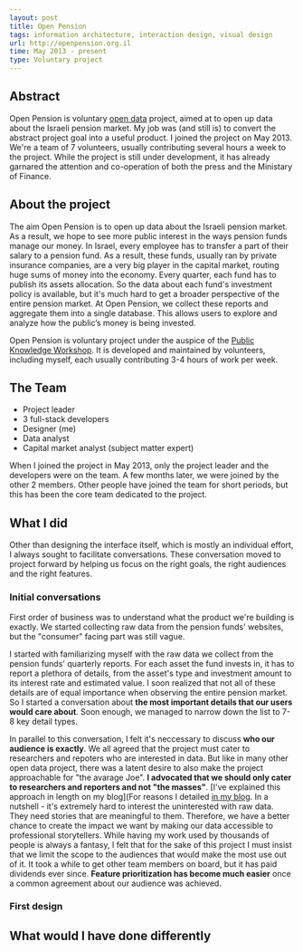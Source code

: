 ```yaml
---
layout: post
title: Open Pension
tags: information architecture, interaction design, visual design
url: http://openpension.org.il
time: May 2013 - present
type: Voluntary project
---
```


Abstract
--------
Open Pension is voluntary [open data](https://en.wikipedia.org/wiki/Open_data) project, aimed at to open up data about the Israeli pension market. My job was (and still is) to convert the abstract project goal into a useful product. I joined the project on May 2013. We're a team of 7 volunteers, usually contributing several hours a week to the project. While the project is still under development, it has already garnared the attention and co-operation of both the press and the Ministary of Finance.

About the project
-----------------
The aim Open Pension is to open up data about the Israeli pension market. As a result, we hope to see more public interest in the ways pension funds manage our money. In Israel, every employee has to transfer a part of their salary to a pension fund. As a result, these funds, usually ran by private insurance companies, are a very big player in the capital market, routing huge sums of money into the economy. Every quarter, each fund has to publish its assets allocation. So the data about each fund's investment policy is available, but it's much hard to get a broader perspective of the entire pension market. At Open Pension, we collect these reports and aggregate them into a single database. This allows users to explore and analyze how the public’s money is being invested.

Open Pension is voluntary project under the auspice of the [Public Knowledge Workshop](http://www.hasadna.org.il/). It is developed and maintained by volunteers, including myself, each usually contributing 3-4 hours of work per week.

The Team
--------
- Project leader
- 3 full-stack developers
- Designer (me)
- Data analyst
- Capital market analyst (subject matter expert)

When I joined the project in May 2013, only the project leader and the developers were on the team. A few months later, we were joined by the other 2 members. Other people have joined the team for short periods, but this has been the core team dedicated to the project.

What I did
----------
Other than designing the interface itself, which is mostly an individual effort, I always sought to facilitate conversations. These conversation moved to project forward by helping us focus on the right goals, the right audiences and the right features.

### Initial conversations
First order of business was to understand what the product we're building is exactly. We started collecting raw data from the pension funds' websites, but the "consumer" facing part was still vague.

I started with familiarizing myself with the raw data we collect from the pension funds' quarterly reports. For each asset the fund invests in, it has to report a plethora of details, from the asset's type and investment amount to its interest rate and estimated value. I soon realized that not all of these details are of equal importance when observing the entire pension market. So I started a conversation about **the most important details that our users would care about**. Soon enough, we managed to narrow down the list to 7-8 key detail types.

In parallel to this conversation, I felt it's neccessary to discuss **who our audience is exactly**. We all agreed that the project must cater to researchers and repoters who are interested in data. But like in many other open data project, there was a latent desire to also make the project approachable for "the avarage Joe". **I advocated that we should only cater to researchers and reporters and not "the masses"**. [I've explained this approach in length on my blog](For reasons I detailed [in my blog](https://medium.com/social-commentary/the-open-data-hubris-70d12be222e0). In a nutshell - it's extremely hard to interest the uninterested with raw data. They need stories that are meaningful to them. Therefore, we have a better chance to create the impact we want by making our data accessible to professional storytellers. While having my work used by thousands of people is always a fantasy, I felt that for the sake of this project I must insist that we limit the scope to the audiences that would make the most use out of it. It took a while to get other team members on board, but it has paid dividends ever since. **Feature prioritization has become much easier** once a common agreement about our audience was achieved.

### First design

What would I have done differently
----------------------------------